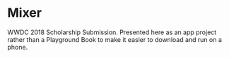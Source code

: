 # Mixer
WWDC 2018 Scholarship Submission. Presented here as an app project rather than a Playground Book to make it easier to download and run on a phone.
